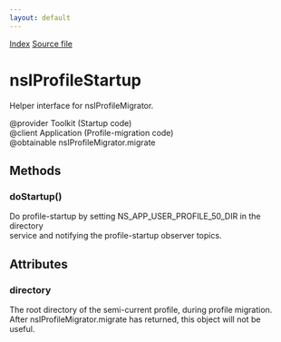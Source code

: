 ```yaml
---
layout: default
---
```

<div id='links'><a href="../index.html">Index</a>
<a href="http://dxr.mozilla.org/mozilla-central/source/toolkit/profile/nsIProfileMigrator.idl">Source file</a>
</div>

# nsIProfileStartup #
  
Helper interface for nsIProfileMigrator.  
  
@provider Toolkit (Startup code)  
@client   Application (Profile-migration code)  
@obtainable nsIProfileMigrator.migrate  
  

## Methods ##

### doStartup() ###
  
Do profile-startup by setting NS_APP_USER_PROFILE_50_DIR in the directory  
service and notifying the profile-startup observer topics.  
  

## Attributes ##

### directory ###
  
The root directory of the semi-current profile, during profile migration.  
After nsIProfileMigrator.migrate has returned, this object will not be  
useful.  
  
